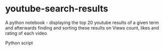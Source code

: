 # youtube-search-results
A python notebook - displaying the top 20 youtube results of a given term and afterwards finding and sorting these results on Views count, likes and rating of each video


Python script 

